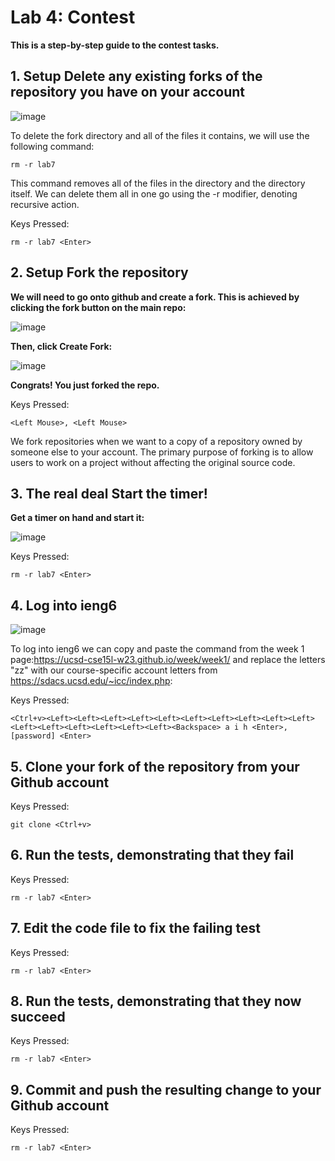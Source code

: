 # Lab 4: Contest

**This is a step-by-step guide to the contest tasks.**


## 1. Setup Delete any existing forks of the repository you have on your account

![image](https://user-images.githubusercontent.com/110416337/221089733-046af582-228d-4e78-96c7-966a918ac2a2.png)


To delete the fork directory and all of the files it contains, we will use the following command:
```
rm -r lab7
```
This command removes all of the files in the directory and the directory itself. We can delete them all in one go using the -r modifier, denoting recursive action.

Keys Pressed:
```
rm -r lab7 <Enter>
```


## 2. Setup Fork the repository

**We will need to go onto github and create a fork. This is achieved by clicking the fork button on the main repo:**

![image](https://user-images.githubusercontent.com/110416337/221087668-cc25ab35-2bac-4e1f-911e-3d5724957183.png)

**Then, click Create Fork:**

 ![image](https://user-images.githubusercontent.com/110416337/221087877-c706c4ef-8a70-4d59-b26e-a29192bf17b8.png)
 
**Congrats! You just forked the repo.**

Keys Pressed:
```
<Left Mouse>, <Left Mouse>
```

We fork repositories when we want to a copy of a repository owned by someone else to your account. The primary purpose of forking is to allow users to work on a project without affecting the original source code.
 
## 3. The real deal Start the timer!

**Get a timer on hand and start it:**

![image](https://user-images.githubusercontent.com/110416337/221088184-18eedd6d-ae3c-4e43-a77f-1182a89acf3a.png)


Keys Pressed:
```
rm -r lab7 <Enter>
```

## 4. Log into ieng6

![image](https://user-images.githubusercontent.com/110416337/221088551-c3089596-142f-4790-a249-07875e8f7094.png)

To log into ieng6 we can copy and paste the command from the week 1 page:https://ucsd-cse15l-w23.github.io/week/week1/ 
and replace the letters "zz" with our course-specific account letters from https://sdacs.ucsd.edu/~icc/index.php:

Keys Pressed:
```
<Ctrl+v><Left><Left><Left><Left><Left><Left><Left><Left><Left><Left><Left><Left><Left><Left><Left><Left><Backspace> a i h <Enter>,
[password] <Enter>
```

## 5. Clone your fork of the repository from your Github account



Keys Pressed:
```
git clone <Ctrl+v>
```
## 6. Run the tests, demonstrating that they fail
Keys Pressed:
```
rm -r lab7 <Enter>
```
## 7. Edit the code file to fix the failing test
Keys Pressed:
```
rm -r lab7 <Enter>
```
## 8. Run the tests, demonstrating that they now succeed
Keys Pressed:
```
rm -r lab7 <Enter>
```
## 9. Commit and push the resulting change to your Github account
Keys Pressed:
```
rm -r lab7 <Enter>
```

